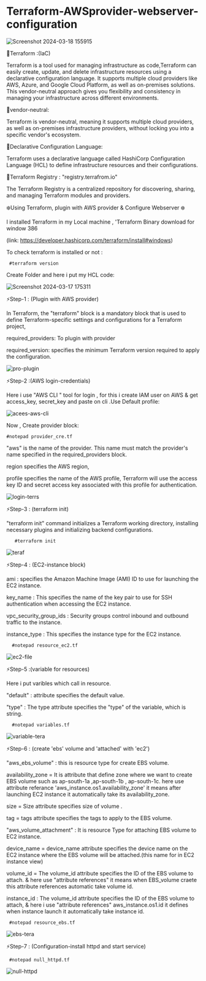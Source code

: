 
# Terraform-AWSprovider-webserver-configuration


![Screenshot 2024-03-18 155915](https://github.com/Pratikshinde55/Terraform-AWSprovider-webserver-configuration/assets/145910708/457bebee-36f7-4817-8f79-2677c334bd45)

🌟Terraform :(IaC)

Terraform is a tool used for managing infrastructure as code,Terraform can easily create, update, and delete infrastructure resources using a declarative configuration language. It supports multiple cloud providers like AWS, Azure, and Google Cloud Platform, as well as on-premises solutions. This vendor-neutral approach gives you flexibility and consistency in managing your infrastructure across different environments.

🌟vendor-neutral: 

Terraform is vendor-neutral, meaning it supports multiple cloud providers, as well as on-premises infrastructure providers, without locking you into a specific vendor's ecosystem.

🌟Declarative Configuration Language:

Terraform uses a declarative language called HashiCorp Configuration Language (HCL) to define infrastructure resources and their configurations.


🌟Terraform Registry : "registry.terrafrom.io"

The Terraform Registry is a centralized repository for discovering, sharing, and managing Terraform modules and providers.


❄️Using Terraform, plugin with AWS provider & Configure Webserver ❄️ 

I installed Terraform in my Local machine , 'Terraform Binary download for window 386

(link: https://developer.hashicorp.com/terraform/install#windows)

To check terraform is installed or not :


     #terraform version


Create Folder and here i put my HCL code:

![Screenshot 2024-03-17 175311](https://github.com/Pratikshinde55/Terraform-AWSprovider-webserver-configuration/assets/145910708/9cd9079a-0af4-4743-ab05-74366dc5865f)


⚡Step-1 : (Plugin with AWS provider)

In Terraform, the "terraform" block is a mandatory block that is used to define Terraform-specific settings and configurations for a Terraform project,

required_providers: To plugin with provider

required_version: specifies the minimum Terraform version required to apply the configuration.

![pro-plugin](https://github.com/Pratikshinde55/Terraform-AWSprovider-webserver-configuration/assets/145910708/252be755-95e4-462a-a4fc-d16d11b9b7c2)


⚡Step-2 :(AWS login-credentials)

Here i use "AWS CLI " tool for login , for this i create IAM user on AWS & get access_key, secret_key and paste on cli .Use Default profile:

![acees-aws-cli](https://github.com/Pratikshinde55/Terraform-AWSprovider-webserver-configuration/assets/145910708/011c43cd-e582-4ef1-be97-e6a494095077)

Now , Create provider block:


    #notepad provider_cre.tf
    
"aws" is the name of the provider. This name must match the provider's name specified in the required_providers block.

region specifies the AWS region,

profile specifies the name of the AWS profile, Terraform will use the access key ID and secret access key associated with this profile for authentication.

![login-terrs](https://github.com/Pratikshinde55/Terraform-AWSprovider-webserver-configuration/assets/145910708/da4df432-6953-4e43-999e-f2301a956dce)


⚡Step-3 : (terraform init)

"terraform init" command initializes a Terraform working directory, installing necessary plugins and initializing backend configurations.


       #terraform init

 ![teraf](https://github.com/Pratikshinde55/Terraform-AWSprovider-webserver-configuration/assets/145910708/02a301de-75e0-4bde-8d33-bbfd7f03fd7f)


 ⚡Step-4 : (EC2-instance block)

ami : specifies the Amazon Machine Image (AMI) ID to use for launching the EC2 instance.

key_name : This specifies the name of the key pair to use for SSH authentication when accessing the EC2 instance.

vpc_security_group_ids : Security groups control inbound and outbound traffic to the instance.

instance_type : This specifies the instance type for the EC2 instance.


      #notepad resource_ec2.tf

![ec2-file](https://github.com/Pratikshinde55/Terraform-AWSprovider-webserver-configuration/assets/145910708/ffea9e24-62b9-4738-9668-efb83635eacf)


⚡Step-5 :(variable for resources)

Here i put varibles which call in resource.

"default" : attribute specifies the default value.

"type" : The type attribute specifies the "type" of the variable, which is string.


      #notepad variables.tf

![variable-tera](https://github.com/Pratikshinde55/Terraform-AWSprovider-webserver-configuration/assets/145910708/79721873-987a-449f-a5f2-0bca02401de8)

 
⚡Step-6 : (create 'ebs' volume and 'attached' with 'ec2')

"aws_ebs_volume" : this is resource type for create EBS volume.
 
 availability_zone = It is attribute that define zone where we want to create EBS volume such as ap-south-1a ,ap-south-1b , ap-south-1c.
 here use attribute referance 'aws_instance.os1.availability_zone' it means after launching EC2 instance it automatically take its  availability_zone.

 size = Size attribute  specifies size of volume .

 tag = tags attribute specifies the tags to apply to the EBS volume.
 
 "aws_volume_attachment" : It is resource Type for attaching EBS volume to EC2 instance.

 device_name = device_name attribute specifies the device name on the EC2 instance where the EBS volume will be attached.(this name for in EC2 instance view)

 volume_id = The volume_id attribute specifies the ID of the EBS volume to attach. & here use "attribute references" it means when EBS_volume craete this 
   attribute references automatic take volume id.

 instance_id : The volume_id attribute specifies the ID of the EBS volume to attach, & here i use "attribute references" aws_instance.os1.id it defines 
 when instance launch it automatically take instance id.


     #notepad resource_ebs.tf


![ebs-tera](https://github.com/Pratikshinde55/Terraform-AWSprovider-webserver-configuration/assets/145910708/4273526b-8987-4d70-98c8-e5404d2bba5f)
 

⚡Step-7 : (Configuration-install httpd and start service)


     
     #notepad null_httpd.tf


![null-httpd](https://github.com/Pratikshinde55/Terraform-AWSprovider-webserver-configuration/assets/145910708/4ac99df2-c457-45fd-b381-36b15ce28c5a)











